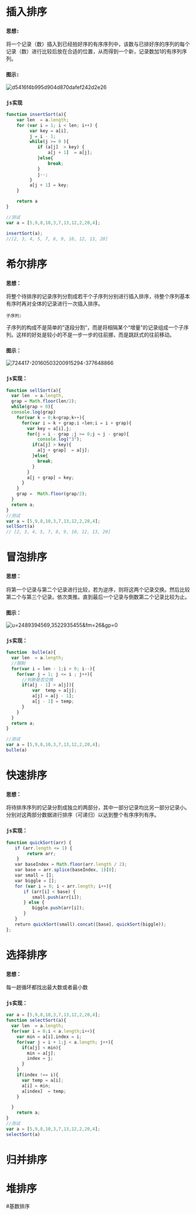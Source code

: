 # 插入排序

### `思想:`

将一个记录（数）插入到已经拍好序的有序序列中，该数与已排好序的序列的每个记录（数）进行比较后放在合适的位置，从而得到一个新，记录数加1的有序列序列。

### `图示:`



![d5416f4b995d904d870dafef242d2e26](C:\Users\11690\Desktop\d5416f4b995d904d870dafef242d2e26.jpg)

### `js实现`

```javascript
function insertSort(a){
	var len  = a.length;
	for (var i = 1; i < len; i++) {
		 var key = a[i],
		 j = i - 1;
		 while(j >= 0 ){
		 	if (a[j]  > key) {
		 		a[j + 1]  = a[j];
		 	}else{
		 		break;
		 	}
		 	j--;
		 }
		 a[j + 1] = key;
	}

	return a
}

//测试
var a = [5,9,8,10,3,7,13,12,2,20,4];

insertSort(a);
//[2, 3, 4, 5, 7, 8, 9, 10, 12, 13, 20]
```



# 希尔排序

### `思想：`

将整个待排序的记录序列分割成若干个子序列分别进行插入排序，待整个序列基本有序时再对全体的记录进行一次插入排序。

`子序列:` 

子序列的构成不是简单的”逐段分割“，而是将相隔某个“增量”的记录组成一个子序列。这样的好处是较小的不是一步一步的往前挪，而是跳跃式的往前移动。

### `图示：`

![724417-20160503200915294-377648866](C:\Users\11690\Desktop\724417-20160503200915294-377648866.png)

### `js实现：`

```javascript
function sellSort(a){
  var len  = a.length,
  grap = Math.floor(len/2);
  while(grap > 0){
  console.log(grap)
    for(var k = 0;k<grap;k++){
      for(var i = k + grap;i <len;i = i + grap){
        var key = a[i],j;
        for(j = i - grap ;j >= 0;j = j - grap){
        	console.log("3");
          if(a[j] > key){
            a[j + grap]  = a[j];
          }else{
            break;
          }
        }
        a[j + grap] = key;
      }
    }
    grap =  Math.floor(grap/2);
  }
  return a;
}
//测试
var a = [5,9,8,10,3,7,13,12,2,20,4];
sellSort(a)
// [2, 3, 4, 5, 7, 8, 9, 10, 12, 13, 20]
```





# 冒泡排序

### `思想：`

将第一个记录与第二个记录进行比较，若为逆序，则将这两个记录交换。然后比较第二个与第三个记录。依次类推。直到最后一个记录与倒数第二个记录比较为止。

### `图示：`

![u=2489394569,3522935455&fm=26&gp=0](C:\Users\11690\Desktop\u=2489394569,3522935455&fm=26&gp=0.jpg)

### `js实现：`

```javascript
function  bulle(a){
  var len  = a.length;
  //限制
  for(var i = len - 1;i > 0; i--){
    for(var j = 1; j <= i ; j++){
      //判断是否交换
      if(a[j - 1] > a[j]){
          var  temp = a[j];
          a[j] = a[j - 1];
          a[j - 1] = temp;
      }
    }
  }
  return a;
}

//测试
var a = [5,9,8,10,3,7,13,12,2,20,4];
bulle(a)
```



# 快速排序

### `思想：`

将待排序序列的记录分割成独立的两部分，其中一部分记录均比另一部分记录小。分别对这两部分数据进行排序（可递归）以达到整个有序序列有序。

### `js实现：`

```javascript
function quickSort(arr) {
　　if (arr.length <= 1) {
    	return arr; 
    }
　　var baseIndex = Math.floor(arr.length / 2);
　　var base = arr.splice(baseIndex, 1)[0];
　　var small = [];
　　var biggle = [];
　　for (var i = 0; i < arr.length; i++){
　　　　if (arr[i] < base) {
　　　　　　small.push(arr[i]);
　　　　} else {
　　　　　　biggle.push(arr[i]);
　　　　}
　　}
　　return quickSort(small).concat([base], quickSort(biggle));
};
```



# 选择排序

### `思想：`

每一趟循环都找出最大数或者最小数

### `js实现：`

```javascript
var a = [5,9,8,10,3,7,13,12,2,20,4];
function selectSort(a){
  var len  = a.length;
  for(var i = 0;i < a.length;i++){
    var min = a[i],index = i;
    for(var j = i + 1;j < a.length; j++){
      if(a[j] < min){
        min = a[j];
        index = j;
      }
    }
    if(index !== i){
      var temp = a[i];
      a[i] = min;
      a[index]  = temp;
    }

  }
    return a;
}
//测试
var a = [5,9,8,10,3,7,13,12,2,20,4];
selectSort(a)
```



# 归并排序

# 堆排序

#基数排序






